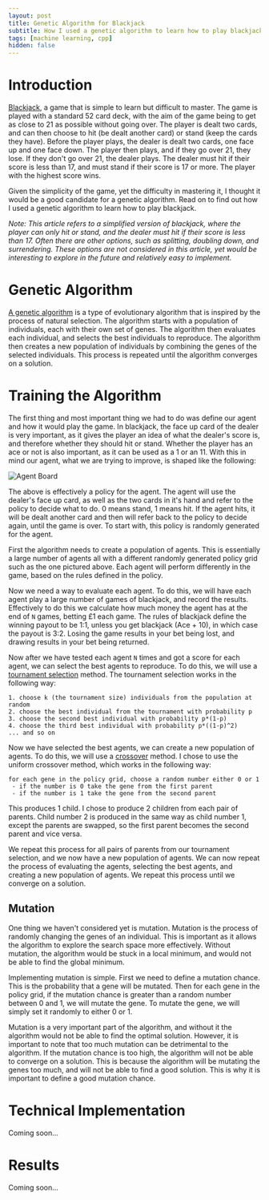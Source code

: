 ```yaml
---
layout: post
title: Genetic Algorithm for Blackjack
subtitle: How I used a genetic algorithm to learn how to play blackjack.
tags: [machine learning, cpp]
hidden: false
---
```


# Introduction

[Blackjack](https://en.wikipedia.org/wiki/Blackjack), a game that is simple to learn but difficult to master. The game is played with a standard 52 card deck, with the aim of the game being to get as close to 21 as possible without going over. The player is dealt two cards, and can then choose to hit (be dealt another card) or stand (keep the cards they have). Before the player plays, the dealer is dealt two cards, one face up and one face down. The player then plays, and if they go over 21, they lose. If they don't go over 21, the dealer plays. The dealer must hit if their score is less than 17, and must stand if their score is 17 or more. The player with the highest score wins.

Given the simplicity of the game, yet the difficulty in mastering it, I thought it would be a good candidate for a genetic algorithm. Read on to find out how I used a genetic algorithm to learn how to play blackjack.

*Note: This article refers to a simplified version of blackjack, where the player can only hit or stand, and the dealer must hit if their score is less than 17. Often there are other options, such as splitting, doubling down, and surrendering. These options are not considered in this article, yet would be interesting to explore in the future and relatively easy to implement.*

# Genetic Algorithm

[A genetic algorithm](https://en.wikipedia.org/wiki/Genetic_algorithm) is a type of evolutionary algorithm that is inspired by the process of natural selection. The algorithm starts with a population of individuals, each with their own set of genes. The algorithm then evaluates each individual, and selects the best individuals to reproduce. The algorithm then creates a new population of individuals by combining the genes of the selected individuals. This process is repeated until the algorithm converges on a solution. 

# Training the Algorithm

The first thing and most important thing we had to do was define our agent and how it would play the game. In blackjack, the face up card of the dealer is very important, as it gives the player an idea of what the dealer's score is, and therefore whether they should hit or stand. Whether the player has an ace or not is also important, as it can be used as a 1 or an 11. With this in mind our agent, what we are trying to improve, is shaped like the following:

![Agent Board](https://gcdnb.pbrd.co/images/ZNWzxqUtAO33.png?o=1)

The above is effectively a policy for the agent. The agent will use the dealer's face up card, as well as the two cards in it's hand and refer to the policy to decide what to do. 0 means stand, 1 means hit. If the agent hits, it will be dealt another card and then will refer back to the policy to decide again, until the game is over. To start with, this policy is randomly generated for the agent.

First the algorithm needs to create a population of agents. This is essentially a large number of agents all with a different randomly generated policy grid such as the one pictured above. Each agent will perform differently in the game, based on the rules defined in the policy. 

Now we need a way to evaluate each agent. To do this, we will have each agent play a large number of games of blackjack, and record the results. Effectively to do this we calculate how much money the agent has at the end of `N` games, betting £1 each game. The rules of blackjack define the winning payout to be 1:1, unless you get blackjack (Ace + 10), in which case the payout is 3:2. Losing the game results in your bet being lost, and drawing results in your bet being returned.

Now after we have tested each agent `N` times and got a score for each agent, we can select the best agents to reproduce. To do this, we will use a [tournament selection](https://en.wikipedia.org/wiki/Tournament_selection) method. The tournament selection works in the following way:

```
1. choose k (the tournament size) individuals from the population at random
2. choose the best individual from the tournament with probability p
3. choose the second best individual with probability p*(1-p)
4. choose the third best individual with probability p*((1-p)^2)
... and so on
```

Now we have selected the best agents, we can create a new population of agents. To do this, we will use a [crossover](https://en.wikipedia.org/wiki/Crossover_(genetic_algorithm)) method. I chose to use the uniform crossover method, which works in the following way:

```
for each gene in the policy grid, choose a random number either 0 or 1
 - if the number is 0 take the gene from the first parent
 - if the number is 1 take the gene from the second parent
```

This produces 1 child. I chose to produce 2 children from each pair of parents. Child number 2 is produced in the same way as child number 1, except the parents are swapped, so the first parent becomes the second parent and vice versa.

We repeat this process for all pairs of parents from our tournament selection, and we now have a new population of agents. We can now repeat the process of evaluating the agents, selecting the best agents, and creating a new population of agents. We repeat this process until we converge on a solution.

## Mutation

One thing we haven't considered yet is mutation. Mutation is the process of randomly changing the genes of an individual. This is important as it allows the algorithm to explore the search space more effectively. Without mutation, the algorithm would be stuck in a local minimum, and would not be able to find the global minimum.

Implementing mutation is simple. First we need to define a mutation chance. This is the probability that a gene will be mutated. Then for each gene in the policy grid, if the mutation chance is greater than a random number between 0 and 1, we will mutate the gene. To mutate the gene, we will simply set it randomly to either 0 or 1.

Mutation is a very important part of the algorithm, and without it the algorithm would not be able to find the optimal solution. However, it is important to note that too much mutation can be detrimental to the algorithm. If the mutation chance is too high, the algorithm will not be able to converge on a solution. This is because the algorithm will be mutating the genes too much, and will not be able to find a good solution. This is why it is important to define a good mutation chance.

# Technical Implementation
Coming soon...

# Results
Coming soon...
